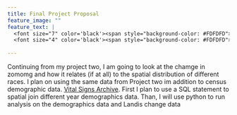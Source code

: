```yaml
---
title: Final Project Proposal
feature_image: ""
feature_text: |
  <font size="7" color='black'><span style="background-color: #FDFDFD"> </span></font><br>
  <font size="4" color='black'><span style="background-color: #FDFDFD"> </span></font>
  
---
```


Continuing from my project two, I am going to look at the chamge in zomomg and how it relates (if at all) to the spatial distribution of different races.  I plan on using the same data from Project two im addition to census demographic data.  [Vital Signs Archive](https://bniajfi.org/vital_signs/archives/).  First I plan to use a SQL statement to spatial join different year demographics data.  Than, I will use python to run analysis on the demographics data and Landis change data


